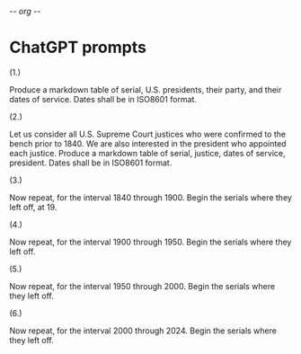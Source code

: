 -*- org -*-

ChatGPT prompts
===============

(1.)

Produce a markdown table of serial, U.S. presidents,
their party, and their dates of service.
Dates shall be in ISO8601 format.

(2.)

Let us consider all U.S. Supreme Court justices
who were confirmed to the bench prior to 1840.
We are also interested in the president who
appointed each justice.
Produce a markdown table of serial, justice,
dates of service, president.
Dates shall be in ISO8601 format.

(3.)

Now repeat, for the interval 1840 through 1900.
Begin the serials where they left off, at 19.

(4.)

Now repeat, for the interval 1900 through 1950.
Begin the serials where they left off.

(5.)

Now repeat, for the interval 1950 through 2000.
Begin the serials where they left off.

(6.)

Now repeat, for the interval 2000 through 2024.
Begin the serials where they left off.
